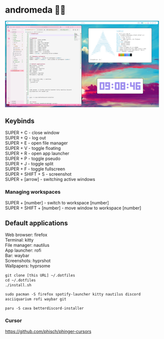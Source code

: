 # andromeda 🌌✨
![Rice showcase](./demo/demo01.png)

## Keybinds
SUPER + C - close window<br>
SUPER + Q - log out<br>
SUPER + E - open file manager<br>
SUPER + V - toggle floating<br>
SUPER + R - open app launcher<br>
SUPER + P - toggle pseudo<br>
SUPER + J - toggle split<br>
SUPER + F - toggle fullscreen<br>
SUPER + SHIFT + S - screenshot<br>
SUPER + [arrow] - switching active windows<br>

### Managing workspaces
SUPER + [number] - switch to workspace [number]<br>
SUPER + SHIFT + [number] - move window to workspace [number]<br>


## Default applications
Web browser: firefox<br>
Terminal: kitty<br>
File manager: nautilus<br>
App launcher: rofi<br>
Bar: waybar<br>
Screenshots: hyprshot<br>
Wallpapers: hyprsome<br>

```
git clone [this URL] ~/.dotfiles
cd ~/.dotfiles
./install.sh
```


```
sudo pacman -S firefox spotify-launcher kitty nautilus discord asciiquarium rofi waybar git
```

```
paru -S cava betterdiscord-installer 
```

### Cursor
https://github.com/phisch/phinger-cursors